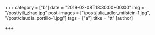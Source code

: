 +++
category = ["b"]
date = "2019-02-08T18:30:00+00:00"
img = "/post/yili_zhao.jpg"
post-images = ["/post/julia_adler_milstein-1.jpg", "/post/claudia_portillo-1.jpg"]
tags = ["a"]
titke = "tt"
[author]

+++
